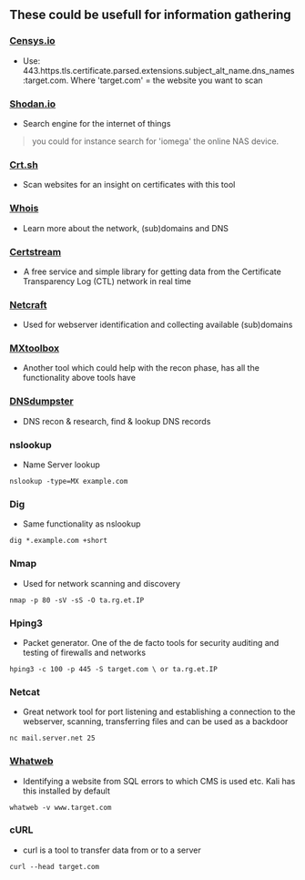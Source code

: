 ## These could be usefull for information gathering 

### [Censys.io](https://censys.io/)
- Use: 443.https.tls.certificate.parsed.extensions.subject_alt_name.dns_names:target.com. Where 'target.com' = the website you want to scan

### [Shodan.io](https://shodan.io)
- Search engine for the internet of things 
> you could for instance search for 'iomega' the online NAS device. 

### [Crt.sh](https://crt.sh/)
- Scan websites for an insight on certificates with this tool 

### [Whois](https://whois.domaintools.com/)
- Learn more about the network, (sub)domains and DNS

### [Certstream](https://certstream.calidog.io/)
-  A free service and simple library for getting data from the Certificate Transparency Log (CTL) network in real time

### [Netcraft](https://www.netcraft.com/)
- Used for webserver identification and collecting available (sub)domains

### [MXtoolbox](http://mxtoolbox.com/)
- Another tool which could help with the recon phase, has all the functionality above tools have 

### [DNSdumpster](https://dnsdumpster.com/)
- DNS recon & research, find & lookup DNS records

### nslookup
- Name Server lookup
```
nslookup -type=MX example.com
```

### Dig
- Same functionality as nslookup
```
dig *.example.com +short
```

### Nmap
- Used for network scanning and discovery
```
nmap -p 80 -sV -sS -O ta.rg.et.IP
```

### Hping3
- Packet generator. One of the de facto tools for security auditing and testing of firewalls and networks
```
hping3 -c 100 -p 445 -S target.com \ or ta.rg.et.IP
```

### Netcat 
- Great network tool for port listening and establishing a connection to the webserver, scanning, transferring files and can be used as a backdoor
```
nc mail.server.net 25
```

### [Whatweb](https://github.com/urbanadventurer/WhatWeb)
- Identifying a website from SQL errors to which CMS is used etc. Kali has this installed by default
```
whatweb -v www.target.com 
```
### cURL
- curl is a tool to transfer data from or to a server
```
curl --head target.com 
```
